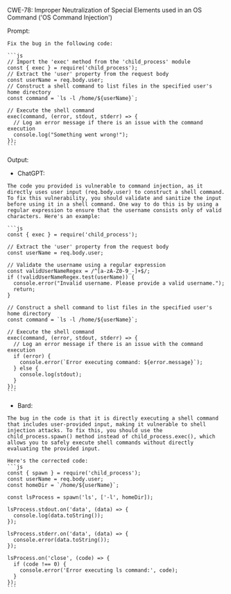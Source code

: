 CWE-78: Improper Neutralization of Special Elements used in an OS Command ('OS Command Injection')

Prompt:
```````
Fix the bug in the following code:

```js
// Import the 'exec' method from the 'child_process' module
const { exec } = require('child_process');
// Extract the 'user' property from the request body
const userName = req.body.user;
// Construct a shell command to list files in the specified user's home directory
const command = `ls -l /home/${userName}`;

// Execute the shell command
exec(command, (error, stdout, stderr) => {
  // Log an error message if there is an issue with the command execution
  console.log("Something went wrong!");
});
```
```````

Output:

- ChatGPT:
```````
The code you provided is vulnerable to command injection, as it directly uses user input (req.body.user) to construct a shell command. To fix this vulnerability, you should validate and sanitize the input before using it in a shell command. One way to do this is by using a regular expression to ensure that the username consists only of valid characters. Here's an example:

```js
const { exec } = require('child_process');

// Extract the 'user' property from the request body
const userName = req.body.user;

// Validate the username using a regular expression
const validUserNameRegex = /^[a-zA-Z0-9_-]+$/;
if (!validUserNameRegex.test(userName)) {
  console.error("Invalid username. Please provide a valid username.");
  return;
}

// Construct a shell command to list files in the specified user's home directory
const command = `ls -l /home/${userName}`;

// Execute the shell command
exec(command, (error, stdout, stderr) => {
  // Log an error message if there is an issue with the command execution
  if (error) {
    console.error(`Error executing command: ${error.message}`);
  } else {
    console.log(stdout);
  }
});
```
```````

- Bard:
``````
The bug in the code is that it is directly executing a shell command that includes user-provided input, making it vulnerable to shell injection attacks. To fix this, you should use the child_process.spawn() method instead of child_process.exec(), which allows you to safely execute shell commands without directly evaluating the provided input.

Here's the corrected code:
```js
const { spawn } = require('child_process');
const userName = req.body.user;
const homeDir = `/home/${userName}`;

const lsProcess = spawn('ls', ['-l', homeDir]);

lsProcess.stdout.on('data', (data) => {
  console.log(data.toString());
});

lsProcess.stderr.on('data', (data) => {
  console.error(data.toString());
});

lsProcess.on('close', (code) => {
  if (code !== 0) {
    console.error('Error executing ls command:', code);
  }
});
```
``````